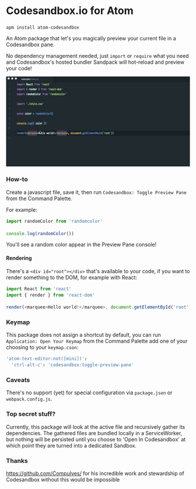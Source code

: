 # Codesandbox.io for Atom

`apm install atom-codesandbox`

An Atom package that let's you magically preview your current file in a Codesandbox pane.

No dependency management needed, just `import` or `require` what you need and Codesandbox's hosted bundler Sandpack will hot-reload and preview your code!

![Animated gif showing example usage](/demo.gif?raw=true)

### How-to

Create a javascript file, save it, then run `Codesandbox: Toggle Preview Pane` from the Command Palette.

For example:

```js
import randomColor from 'randomcolor'

console.log(randomColor())
```

You'll see a random color appear in the Preview Pane console!

#### Rendering

There's a `<div id="root"></div>` that's available to your code, if you want to render something to the DOM, for example with React:

```js
import React from 'react'
import { render } from 'react-dom'

render(<marquee>Hello world!</marquee>, document.getElementById('root'))
```

### Keymap

This package does not assign a shortcut by default, you can
run `Application: Open Your Keymap` from the Command Palette add one of your choosing to your `keymap.cson`:

```coffee
'atom-text-editor:not([mini])':
  'ctrl-alt-c': 'codesandbox:toggle-preview-pane'
```

### Caveats

There's no support (yet) for special configuration via `package.json` or `webpack.config.js`.

### Top secret stuff?

Currently, this package will look at the active file and recursively gather its dependencies.
The gathered files are bundled locally in a ServiceWorker, but nothing will be persisted until you choose to 'Open In Codesandbox' at which point they are turned into a dedicated Sandbox.

### Thanks

https://github.com/CompuIves/ for his incredible work and stewardship of Codesandbox without this would be impossible
